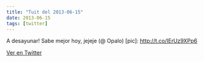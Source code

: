 ```yaml
---
title: "Tuit del 2013-06-15"
date: 2013-06-15
tags: [twitter]
---
```


A desayunar! Sabe mejor hoy, jejeje (@ Opalo) [pic]: http://t.co/IErUz9XPp6



[Ver en Twitter](https://twitter.com/i/web/status/345818643373895680)
